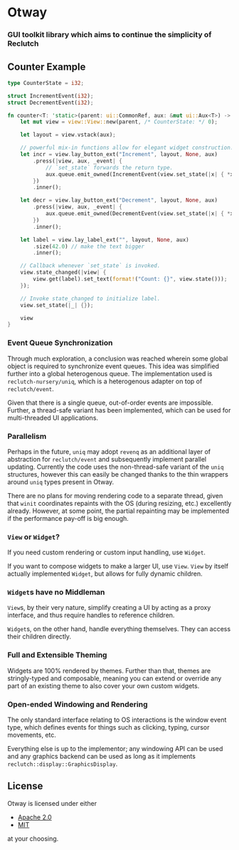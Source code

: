 # Otway

### GUI toolkit library which aims to continue the simplicity of Reclutch

## Counter Example

```rust
type CounterState = i32;

struct IncrementEvent(i32);
struct DecrementEvent(i32);

fn counter<T: 'static>(parent: ui::CommonRef, aux: &mut ui::Aux<T>) -> view::View<T, CounterState, CounterEvent> {
    let mut view = view::View::new(parent, /* CounterState: */ 0);

    let layout = view.vstack(aux);

    // powerful mix-in functions allow for elegant widget construction.
    let incr = view.lay_button_ext("Increment", layout, None, aux)
        .press(|view, aux, _event| {
            // `set_state` forwards the return type.
            aux.queue.emit_owned(IncrementEvent(view.set_state(|x| { *x += 1; x })));
        })
        .inner();

    let decr = view.lay_button_ext("Decrement", layout, None, aux)
        .press(|view, aux, _event| {
            aux.queue.emit_owned(DecrementEvent(view.set_state(|x| { *x -= 1; x })));
        })
        .inner();

    let label = view.lay_label_ext("", layout, None, aux)
        .size(42.0) // make the text bigger
        .inner();

    // Callback whenever `set_state` is invoked.
    view.state_changed(|view| {
        view.get(label).set_text(format!("Count: {}", view.state()));
    });

    // Invoke state_changed to initialize label.
    view.set_state(|_| {});

    view
}
```

### Event Queue Synchronization

Through much exploration, a conclusion was reached wherein some global object is required to synchronize event queues. This idea was simplified further into a global heterogenous queue.
The implementation used is `reclutch-nursery/uniq`, which is a heterogenous adapter on top of `reclutch/event`.

Given that there is a single queue, out-of-order events are impossible. Further, a thread-safe variant has been implemented, which can be used for multi-threaded UI applications.

### Parallelism

Perhaps in the future, `uniq` may adopt `revenq` as an additional layer of abstraction for `reclutch/event` and subsequently implement parallel updating. Currently the code uses the non-thread-safe variant of the `uniq` structures, however this can easily be changed thanks to the thin wrappers around `uniq` types present in Otway.

There are no plans for moving rendering code to a separate thread, given that `winit` coordinates repaints with the OS (during resizing, etc.) excellently already.
However, at some point, the partial repainting may be implemented if the performance pay-off is big enough.

### `View` or `Widget`?

If you need custom rendering or custom input handling, use `Widget`.

If you want to compose widgets to make a larger UI, use `View`. `View` by itself actually implemented `Widget`, but allows for fully dynamic children.

### `Widget`s have no Middleman

`View`s, by their very nature, simplify creating a UI by acting as a proxy interface, and thus require handles to reference children.

`Widget`s, on the other hand, handle everything themselves. They can access their children directly.

### Full and Extensible Theming

Widgets are 100% rendered by themes. Further than that, themes are stringly-typed and composable, meaning you can extend or override any part of an existing theme to also cover your own custom widgets.

### Open-ended Windowing and Rendering

The only standard interface relating to OS interactions is the window event type, which defines events for things such as clicking, typing, cursor movements, etc.

Everything else is up to the implementor; any windowing API can be used and any graphics backend can be used as long as it implements `reclutch::display::GraphicsDisplay`.

## License

Otway is licensed under either

- [Apache 2.0](https://www.apache.org/licenses/LICENSE-2.0)
- [MIT](https://opensource.org/licenses/MIT)

at your choosing.
